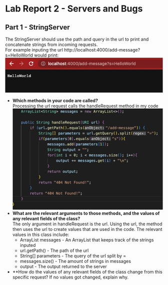 # Lab Report 2 - Servers and Bugs
## Part 1 - StringServer 
The StringServer should use the path and query in the url to print and concatenate strings from incoming requests. <br>
For example inputing the url http://localhost:4000/add-message?s=HelloWorld would print: <br>
![Image](HelloWorld.png)

* **Which methods in your code are called?** <br>
  Processing the url request calls the handleRequest method in my code <br>
  ![Image](HandleClass.png) <br>
* **What are the relevant arguments to those methods, and the values of any relevant fields of the class?** <br>
  The only argument in handleRequest is the url. Using the url, the method then uses the url to create values that are used in the code. The relevant         values in this class include:
    * ArrayList messages - An ArrayList that keeps track of the strings inputed
    * url.getPath() - The path of the url
    * String[] parameters - The query of the url split by = 
    * messages.size() - The amount of strings in messages
    * output - The output returned to the server
* **How do the values of any relevant fields of the class change from this specific request? If no values got changed, explain why.
   
  
